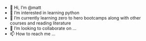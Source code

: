 - 👋 Hi, I’m @matt
- 👀 I’m interested in learning python
- 🌱 I’m currently learning zero to hero bootcamps along with other courses and reading literature
- 💞️ I’m looking to collaborate on ...
- 📫 How to reach me ...

<!---
mattmasoom/mattmasoom is a ✨ special ✨ repository because its `README.md` (this file) appears on your GitHub profile.
You can click the Preview link to take a look at your changes.
--->
